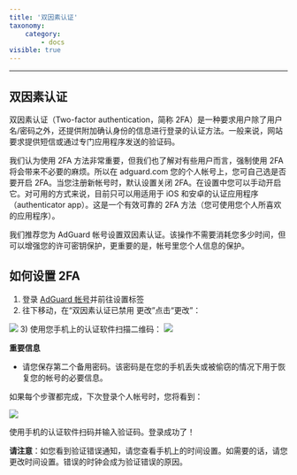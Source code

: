 ```yaml
---
title: '双因素认证'
taxonomy:
    category:
        - docs
visible: true
---
```

---------------------------
双因素认证
---------------------------
双因素认证（Two-factor authentication，简称 2FA）是一种要求用户除了用户名/密码之外，还提供附加确认身份的信息进行登录的认证方法。一般来说，网站要求提供短信或通过专门应用程序发送的验证码。

我们认为使用 2FA 方法非常重要，但我们也了解对有些用户而言，强制使用 2FA 将会带来不必要的麻烦。所以在 adguard.com 您的个人帐号上，您可自己选是否要开启 2FA。当您注册新帐号时，默认设置关闭 2FA。在设置中您可以手动开启它。对可用的方式来说，目前只可以用适用于 iOS 和安卓的认证应用程序（authenticator app）。这是一个有效可靠的 2FA 方法（您可使用您个人所喜欢的应用程序）。

我们推荐您为 AdGuard 帐号设置双因素认证。该操作不需要消耗您多少时间，但可以增强您的许可密钥保护，更重要的是，帐号里您个人信息的保护。

## 如何设置 2FA 

1) 登录 [AdGuard 帐号](https://auth.adguard.com/login.html)并前往设置标签
2) 往下移动，在“双因素认证已禁用 更改”点击“更改”：
<img src="https://cdn.adguard.com/public/Adguard/kb/newscreenshots/Zh/2Fa1cn.png" />
3) 使用您手机上的认证软件扫描二维码：
<img src="https://cdn.adguard.com/public/Adguard/kb/newscreenshots/Zh/2Fa2cn.png" />

**重要信息**
* 请您保存第二个备用密码。该密码是在您的手机丢失或被偷窃的情况下用于恢复您的帐号的必要信息。

如果每个步骤都完成，下次登录个人帐号时，您将看到：

<img src="https://cdn.adguard.com/public/Adguard/kb/newscreenshots/Zh/2Fa3cn.png" />

使用手机的认证软件扫码并输入验证码。登录成功了！

**请注意**：如您看到验证错误通知，请您查看手机上的时间设置。如需要的话，请您更改时间设置。错误的时钟会成为验证错误的原因。
